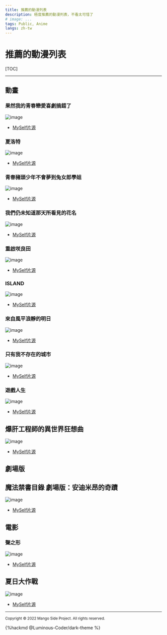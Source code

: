 ```yaml
---
title: 推薦的動漫列表
description: 極度推薦的動漫列表，不看太可惜了
# image: ...
tags: Public, Anime
langs: zh-tw
---
```


# 推薦的動漫列表

[TOC]

---

<!--
## {XXX}
![image](https://raw.githubusercontent.com/EvanHsieh0415/Personal-Gallery/main/src/Recommend-Anime/img/{XXX}.jpg)
- [MySelf片源](https://myself-bbs.com/thread-{YYY}-1-1.html)
-->

## 動畫

### 果然我的青春戀愛喜劇搞錯了
![image](https://raw.githubusercontent.com/EvanHsieh0415/Personal-Gallery/main/src/Recommend-Anime/img/果然我的青春戀愛喜劇搞錯了.jpg)
- [MySelf片源](https://myself-bbs.com/thread-45805-1-1.html)

### 夏洛特
![image](https://raw.githubusercontent.com/EvanHsieh0415/Personal-Gallery/main/src/Recommend-Anime/img/夏洛特.jpg)
- [MySelf片源](https://myself-bbs.com/thread-43883-1-1.html)

### 青春豬頭少年不會夢到兔女郎學姐
![image](https://raw.githubusercontent.com/EvanHsieh0415/Personal-Gallery/main/src/Recommend-Anime/img/青春豬頭少年不會夢到兔女郎學姐.jpg)
- [MySelf片源](https://myself-bbs.com/thread-45805-1-1.html)

### 我們仍未知道那天所看見的花名
![image](https://raw.githubusercontent.com/EvanHsieh0415/Personal-Gallery/main/src/Recommend-Anime/img/我們仍未知道那天所看見的花名.jpg)
- [MySelf片源](https://myself-bbs.com/thread-43617-1-1.html)

### 重啟咲良田
![image](https://raw.githubusercontent.com/EvanHsieh0415/Personal-Gallery/main/src/Recommend-Anime/img/重啟咲良田.jpg)
- [MySelf片源](https://myself-bbs.com/thread-42261-1-1.html)

### ISLAND
![image](https://raw.githubusercontent.com/EvanHsieh0415/Personal-Gallery/main/src/Recommend-Anime/img/ISLAND.jpg)
- [MySelf片源](https://myself-bbs.com/thread-44253-1-1.html)

### 來自風平浪靜的明日
![image](https://raw.githubusercontent.com/EvanHsieh0415/Personal-Gallery/main/src/Recommend-Anime/img/來自風平浪靜的明日.jpg)
- [MySelf片源](https://myself-bbs.com/thread-43945-1-1.html)

### 只有我不存在的城市
![image](https://raw.githubusercontent.com/EvanHsieh0415/Personal-Gallery/main/src/Recommend-Anime/img/只有我不存在的城市.jpg)
- [MySelf片源](https://myself-bbs.com/thread-40001-1-1.html)

### 遊戲人生
![image](https://raw.githubusercontent.com/EvanHsieh0415/Personal-Gallery/main/src/Recommend-Anime/img/遊戲人生.jpg)
- [MySelf片源](https://myself-bbs.com/thread-34363-1-1.html)

## 爆肝工程師的異世界狂想曲
![image](https://raw.githubusercontent.com/EvanHsieh0415/Personal-Gallery/main/src/Recommend-Anime/img/爆肝工程師的異世界狂想曲.jpg)
- [MySelf片源](https://myself-bbs.com/thread-43500-1-1.html)


## 劇場版

## 魔法禁書目錄 劇場版：安迪米昂的奇蹟
![image](https://raw.githubusercontent.com/EvanHsieh0415/Personal-Gallery/main/src/Recommend-Anime/魔法禁書目錄%20劇場版：安迪米昂的奇蹟.jpg)
- [MySelf片源](https://myself-bbs.com/thread-43636-1-1.html)

## 電影

### 聲之形
![image](https://raw.githubusercontent.com/EvanHsieh0415/Personal-Gallery/main/src/Recommend-Anime/img/聲之形.jpg)
- [MySelf片源](https://myself-bbs.com/thread-42439-1-93.html)

## 夏日大作戰
![image](https://raw.githubusercontent.com/EvanHsieh0415/Personal-Gallery/main/src/Recommend-Anime/img/夏日大作戰.jpg)
- [MySelf片源](https://myself-bbs.com/thread-43601-1-1.html)

---

<small>Copyright © 2022 Mango Side Project. All rights reserved.</small>

{%hackmd @Luminous-Coder/dark-theme %}
<!-- the theme made by Luminous-Coder -->